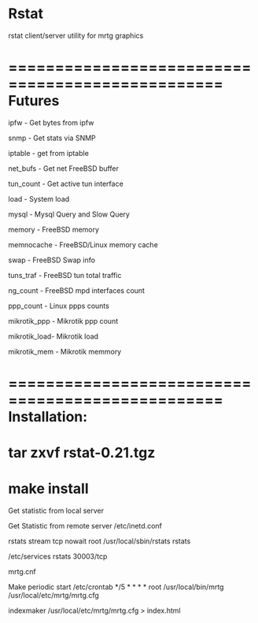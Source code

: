 # Rstat

rstat client/server utility for mrtg graphics

=================================================
Futures
=================================================

  ipfw       - Get bytes from ipfw

  snmp       - Get stats via SNMP

  iptable    - get from iptable

  net_bufs   - Get net FreeBSD buffer

  tun_count  - Get active tun interface

  load       - System load

  mysql      - Mysql Query and Slow Query

  memory     - FreeBSD memory

  memnocache - FreeBSD/Linux memory cache

  swap       - FreeBSD Swap info

  tuns_traf  - FreeBSD tun total traffic

  ng_count   - FreeBSD mpd interfaces count

  ppp_count  - Linux ppps counts

  mikrotik_ppp - Mikrotik ppp count

  mikrotik_load- Mikrotik load

  mikrotik_mem - Mikrotik memmory



=================================================
Installation:
=================================================
  # tar zxvf rstat-0.21.tgz
  # make install


Get statistic from local server


Get Statistic from remote server
/etc/inetd.conf

rstats  stream  tcp     nowait  root    /usr/local/sbin/rstats rstats

/etc/services
rstats         30003/tcp


mrtg.cnf


Make periodic start
/etc/crontab
*/5     *       *       *       *       root  /usr/local/bin/mrtg /usr/local/etc/mrtg/mrtg.cfg

indexmaker /usr/local/etc/mrtg/mrtg.cfg > index.html
